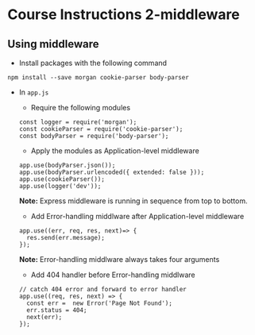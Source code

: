 # Course Instructions 2-middleware

## Using middleware
- Install packages with the following command
```
npm install --save morgan cookie-parser body-parser
```
- In `app.js`
  - Require the following modules
  ```
  const logger = require('morgan');
  const cookieParser = require('cookie-parser');
  const bodyParser = require('body-parser');
  ```
  - Apply the modules as Application-level middleware
  ```
  app.use(bodyParser.json());
  app.use(bodyParser.urlencoded({ extended: false }));
  app.use(cookieParser());
  app.use(logger('dev'));
  ```
  **Note:** Express middleware is running in sequence from top to bottom.

  - Add Error-handling middlware after Application-level middleware
  ```
  app.use((err, req, res, next)=> {
    res.send(err.message);
  });
  ```
  **Note:** Error-handling middlware always takes four arguments

  - Add 404 handler before Error-handling middlware
  ```
  // catch 404 error and forward to error handler
  app.use((req, res, next) => {
    const err =  new Error('Page Not Found');
    err.status = 404;
    next(err);
  });
  ```